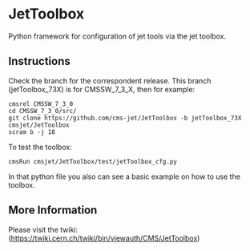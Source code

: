 # JetToolbox
Python framework for configuration of jet tools via the jet toolbox. 

## Instructions

Check the branch for the correspondent release. This branch (jetToolbox_73X) is for CMSSW_7_3_X, then for example:
```
cmsrel CMSSW_7_3_0
cd CMSSW_7_3_0/src/
git clone https://github.com/cms-jet/JetToolbox -b jetToolbox_73X cmsjet/JetToolbox
scram b -j 18
```
To test the toolbox:
```
cmsRun cmsjet/JetToolbox/test/jetToolbox_cfg.py
```
In that python file you also can see a basic example on how to use the toolbox.

## More Information

Please visit the twiki: (https://twiki.cern.ch/twiki/bin/viewauth/CMS/JetToolbox)
